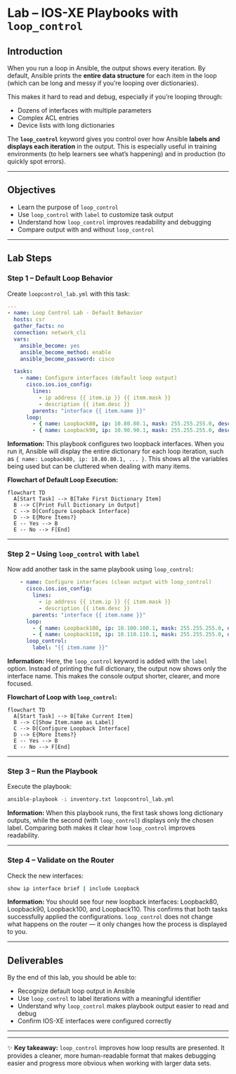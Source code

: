 # Lab – IOS-XE Playbooks with `loop_control`

## Introduction

When you run a loop in Ansible, the output shows every iteration. By default, Ansible prints the **entire data structure** for each item in the loop (which can be long and messy if you’re looping over dictionaries).

This makes it hard to read and debug, especially if you’re looping through:

* Dozens of interfaces with multiple parameters
* Complex ACL entries
* Device lists with long dictionaries

The **`loop_control`** keyword gives you control over how Ansible **labels and displays each iteration** in the output. This is especially useful in training environments (to help learners see what’s happening) and in production (to quickly spot errors).

---

## Objectives

* Learn the purpose of `loop_control`
* Use `loop_control` with `label` to customize task output
* Understand how `loop_control` improves readability and debugging
* Compare output with and without `loop_control`

---

## Lab Steps

### Step 1 – Default Loop Behavior

Create `loopcontrol_lab.yml` with this task:

```yaml
---
- name: Loop Control Lab - Default Behavior
  hosts: csr
  gather_facts: no
  connection: network_cli
  vars:
    ansible_become: yes
    ansible_become_method: enable
    ansible_become_password: cisco

  tasks:
    - name: Configure interfaces (default loop output)
      cisco.ios.ios_config:
        lines:
          - ip address {{ item.ip }} {{ item.mask }}
          - description {{ item.desc }}
        parents: "interface {{ item.name }}"
      loop:
        - { name: Loopback80, ip: 10.80.80.1, mask: 255.255.255.0, desc: "Configured with default loop" }
        - { name: Loopback90, ip: 10.90.90.1, mask: 255.255.255.0, desc: "Configured with default loop" }
```

**Information:**
This playbook configures two loopback interfaces. When you run it, Ansible will display the entire dictionary for each loop iteration, such as `{ name: Loopback80, ip: 10.80.80.1, ... }`. This shows all the variables being used but can be cluttered when dealing with many items.

**Flowchart of Default Loop Execution:**

```mermaid
flowchart TD
  A[Start Task] --> B[Take First Dictionary Item]
  B --> C[Print Full Dictionary in Output]
  C --> D[Configure Loopback Interface]
  D --> E{More Items?}
  E -- Yes --> B
  E -- No --> F[End]
```

---

### Step 2 – Using `loop_control` with `label`

Now add another task in the same playbook using `loop_control`:

```yaml
    - name: Configure interfaces (clean output with loop_control)
      cisco.ios.ios_config:
        lines:
          - ip address {{ item.ip }} {{ item.mask }}
          - description {{ item.desc }}
        parents: "interface {{ item.name }}"
      loop:
        - { name: Loopback100, ip: 10.100.100.1, mask: 255.255.255.0, desc: "Configured with loop_control" }
        - { name: Loopback110, ip: 10.110.110.1, mask: 255.255.255.0, desc: "Configured with loop_control" }
      loop_control:
        label: "{{ item.name }}"
```

**Information:**
Here, the `loop_control` keyword is added with the `label` option. Instead of printing the full dictionary, the output now shows only the interface name. This makes the console output shorter, clearer, and more focused.

**Flowchart of Loop with `loop_control`:**

```mermaid
flowchart TD
  A[Start Task] --> B[Take Current Item]
  B --> C[Show Item.name as Label]
  C --> D[Configure Loopback Interface]
  D --> E{More Items?}
  E -- Yes --> B
  E -- No --> F[End]
```

---

### Step 3 – Run the Playbook

Execute the playbook:

```bash
ansible-playbook -i inventory.txt loopcontrol_lab.yml
```

**Information:**
When this playbook runs, the first task shows long dictionary outputs, while the second (with `loop_control`) displays only the chosen label. Comparing both makes it clear how `loop_control` improves readability.

---

### Step 4 – Validate on the Router

Check the new interfaces:

```bash
show ip interface brief | include Loopback
```

**Information:**
You should see four new loopback interfaces: Loopback80, Loopback90, Loopback100, and Loopback110. This confirms that both tasks successfully applied the configurations. `loop_control` does not change what happens on the router — it only changes how the process is displayed to you.

---

## Deliverables

By the end of this lab, you should be able to:

* Recognize default loop output in Ansible
* Use `loop_control` to label iterations with a meaningful identifier
* Understand why `loop_control` makes playbook output easier to read and debug
* Confirm IOS-XE interfaces were configured correctly

---

---

✨ **Key takeaway:** `loop_control` improves how loop results are presented. It provides a cleaner, more human-readable format that makes debugging easier and progress more obvious when working with larger data sets.
